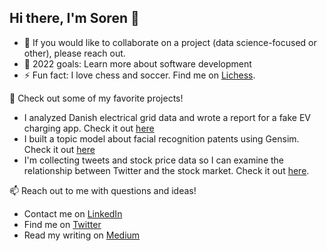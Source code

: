 ## Hi there, I'm Soren 👋  

- 👯 If you would like to collaborate on a project (data science-focused or other), please reach out.
- 🌱 2022 goals: Learn more about software development
- ⚡ Fun fact: I love chess and soccer. Find me on [Lichess](https://lichess.org/@/NurseDrunkenstein).

🔭 Check out some of my favorite projects!

- I analyzed Danish electrical grid data and wrote a report for a fake EV charging app. Check it out [here](https://github.com/stgran/Optimizing-EV-Charging)
- I built a topic model about facial recognition patents using Gensim. Check it out [here](https://github.com/stgran/LDA-Topic-Modeling)
- I'm collecting tweets and stock price data so I can examine the relationship between Twitter and the stock market. Check it out [here](https://github.com/stgran/Stock-Sentiment-Project).

📫 Reach out to me with questions and ideas!

- Contact me on [LinkedIn](https://www.linkedin.com/in/soren-gran/)
- Find me on [Twitter](https://twitter.com/sorentgran)
- Read my writing on [Medium](https://soren-gran.medium.com)

<!---
stgran/stgran is a ✨ special ✨ repository because its `README.md` (this file) appears on your GitHub profile.
You can click the Preview link to take a look at your changes.
--->

